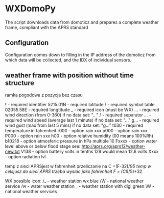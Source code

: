 # WXDomoPy

The script downloads data from domoticz and prepares a complete weather frame, compliant with the APRS standard

## Configuration

Configuration comes down to filling in the IP address of the domoticz from which data will be collected, and the IDX of individual sensors.

## weather frame with position without time structure
 ramka pogodowa z pozycja bez czasu

   !               - required      identifier
   5215.01N        - required      latitude
   /               - required      symbol table
   02055.58E       - required      longtitude
   _               - required      icon (must be WX)
   ...             - required      wind direction (from 0-360) if no data set: "..."
   /               - required      separator
   ...             - required      wind speed (average last 1 minute) if no data set: "..."
   g...            - required      wind gust (max from last 5 mins) if no data set: "g..."
   t030            - required      temperature in fahrenheit
   r000            - option        rain xxx
   p000            - option        rain xxx
   P000            - option        rain xxx
   h00             - option        relative humidity (00 means 100%Rh)
   b10218          - option        atmosferic pressure in hPa multiple 10
   Fxxxx           - option        water level above or below flood stage see: http://aprs.org/aprs12/weather-new.txt
   V138            - option        battery volts in tenths   128 would mean 12.8 volts
   Xxxx            - option        radiation lvl

 temp z sieci APRSjest w fahrenheit przeliczanie na C =(F-32)/9*5
 temp w celsjusz do sieci APRS trzeba wyslac jako fahrenheit F = (C*9/5)+32

 WX possible icon:
 /_    - weather station wx blue
 /W    - national weather service
 /w    - water weather station
 \_    - weather station with digi green
 \W    - national weather services

